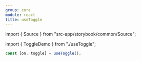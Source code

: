 ```yaml
---
group: core
module: react
title: useToggle
---
```


import { Source } from "src-app/storybook/common/Source";

import { ToggleDemo } from "./useToggle";

<ToggleDemo />

```jsx
const [on, toggle] = useToggle();
```

<Source path="src-core/react/useToggle.ts" />
